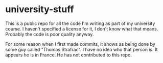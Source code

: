# university-stuff

This is a public repo for all the code I'm writing as part of my university course. I haven't specified a license for it, I don't know what that means. Probably the code is poor quality anyway.

For some reason when I first made commits, it shows as being done by some guy called "Thomas Strafrac". I have no idea who that person is. It appears he is in France. He has not contributed to this repo.
